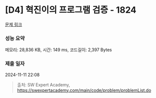 # [D4] 혁진이의 프로그램 검증 - 1824 

[문제 링크](https://swexpertacademy.com/main/code/problem/problemDetail.do?contestProbId=AV4yLUiKDUoDFAUx) 

### 성능 요약

메모리: 28,836 KB, 시간: 149 ms, 코드길이: 2,397 Bytes

### 제출 일자

2024-11-11 22:08



> 출처: SW Expert Academy, https://swexpertacademy.com/main/code/problem/problemList.do